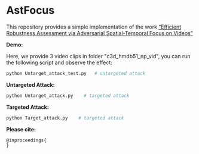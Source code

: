 # AstFocus
This repository provides a simple implementation of the work [“Efficient Robustness Assessment via
Adversarial Spatial-Temporal Focus on Videos”](https://dl.acm.org/doi/abs/10.1145/3474085.3475395)

**Demo:**

Here, we provide 3 video clips in folder "c3d_hmdb51_np_vid", you can run the following script and observe the effect:

```python
python Untarget_attack_test.py   # untargeted attack
```

**Untargeted Attack:**

```python
python Untarget_attack.py    # targeted attack
```

**Targeted Attack:**

```python
python Target_attack.py    # targeted attack
```

**Please cite:**

```
@inproceedings{
}
```



